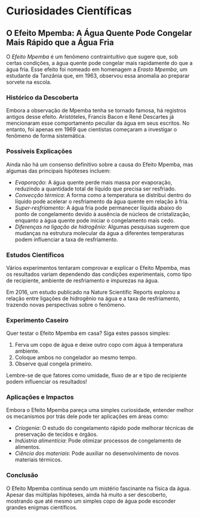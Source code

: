 # Curiosidades Científicas  

## O Efeito Mpemba: A Água Quente Pode Congelar Mais Rápido que a Água Fria  

O *Efeito Mpemba* é um fenômeno contraintuitivo que sugere que, sob certas condições, a água quente pode congelar mais rapidamente do que a água fria. Esse efeito foi nomeado em homenagem a *Erasto Mpemba*, um estudante da Tanzânia que, em 1963, observou essa anomalia ao preparar sorvete na escola.  

### Histórico da Descoberta  

Embora a observação de Mpemba tenha se tornado famosa, há registros antigos desse efeito. Aristóteles, Francis Bacon e René Descartes já mencionaram esse comportamento peculiar da água em seus escritos. No entanto, foi apenas em 1969 que cientistas começaram a investigar o fenômeno de forma sistemática.  

### Possíveis Explicações  

Ainda não há um consenso definitivo sobre a causa do Efeito Mpemba, mas algumas das principais hipóteses incluem:  

- *Evaporação*: A água quente perde mais massa por evaporação, reduzindo a quantidade total de líquido que precisa ser resfriado.  
- *Convecção térmica*: A forma como a temperatura se distribui dentro do líquido pode acelerar o resfriamento da água quente em relação à fria.  
- *Super-resfriamento*: A água fria pode permanecer líquida abaixo do ponto de congelamento devido à ausência de núcleos de cristalização, enquanto a água quente pode iniciar o congelamento mais cedo.  
- *Diferenças na ligação de hidrogênio*: Algumas pesquisas sugerem que mudanças na estrutura molecular da água a diferentes temperaturas podem influenciar a taxa de resfriamento.  

### Estudos Científicos  

Vários experimentos tentaram comprovar e explicar o Efeito Mpemba, mas os resultados variam dependendo das condições experimentais, como tipo de recipiente, ambiente de resfriamento e impurezas na água.  

Em 2016, um estudo publicado na Nature Scientific Reports explorou a relação entre ligações de hidrogênio na água e a taxa de resfriamento, trazendo novas perspectivas sobre o fenômeno.  

### Experimento Caseiro  

Quer testar o Efeito Mpemba em casa? Siga estes passos simples:  

1. Ferva um copo de água e deixe outro copo com água à temperatura ambiente.  
2. Coloque ambos no congelador ao mesmo tempo.  
3. Observe qual congela primeiro.  

Lembre-se de que fatores como umidade, fluxo de ar e tipo de recipiente podem influenciar os resultados!  

### Aplicações e Impactos  

Embora o Efeito Mpemba pareça uma simples curiosidade, entender melhor os mecanismos por trás dele pode ter aplicações em áreas como:  

- *Criogenia*: O estudo do congelamento rápido pode melhorar técnicas de preservação de tecidos e órgãos.  
- *Indústria alimentícia*: Pode otimizar processos de congelamento de alimentos.  
- *Ciência dos materiais*: Pode auxiliar no desenvolvimento de novos materiais térmicos.  

### Conclusão  

O Efeito Mpemba continua sendo um mistério fascinante na física da água. Apesar das múltiplas hipóteses, ainda há muito a ser descoberto, mostrando que até mesmo um simples copo de água pode esconder grandes enigmas científicos.

